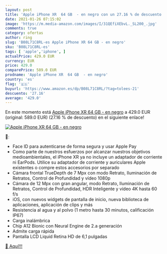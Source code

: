 ```yaml
---
layout: post
title: 'Apple iPhone XR  64 GB  - en negro con un 27.16 % de descuento'
date: 2021-01-26 07:15:02
image: 'https://m.media-amazon.com/images/I/31QEfiXEbvL._SL200_.jpg'
comments: true
category: ofertas
author: ring
slug: 'B08L71C8RL-es Apple iPhone XR 64 GB - en negro'
sku: 'B08L71C8RL-es'
tags: [ 'apple','iphone', ]
actualPrice: 429.0 EUR
currency: EUR
price: 429.0
comparePrice: 589.0 EUR
prodname: 'Apple iPhone XR  64 GB  - en negro'
country: 'es'
flag: '🇪🇸'
buyurl: 'https://www.amazon.es/dp/B08L71C8RL/?tag=tolees-21'
descuento: '27.16'
average: '429.0'
---
```


En este momento está [Apple iPhone XR  64 GB  - en negro](https://www.amazon.es/dp/B08L71C8RL/?tag=tolees-21) a 429.0 EUR (original: 589.0 EUR) (27.16 %  de descuento) en el siguiente enlace!

[![Apple iPhone XR  64 GB  - en negro](https://m.media-amazon.com/images/I/31QEfiXEbvL._SL200_.jpg)](https://www.amazon.es/dp/B08L71C8RL/?tag=tolees-21)

🔎:

- Face ID para autenticarse de forma segura y usar Apple Pay
- Como parte de nuestros esfuerzos por alcanzar nuestros objetivos medioambientales, el iPhone XR ya no incluye un adaptador de corriente ni EarPods. Utilice su adaptador de corriente y auriculares Apple existentes o compre estos accesorios por separado
- Cámara frontal TrueDepth de 7 Mpx con modo Retrato, Iluminación de Retratos, Control de Profundidad y vídeo 1080p
- Cámara de 12 Mpx con gran angular, modo Retrato, Iluminación de Retratos, Control de Profundidad, HDR Inteligente y vídeo 4K hasta 60 f/s
- iOS, con nuevos widgets de pantalla de inicio, nueva biblioteca de aplicaciones, aplicación de clips y más
- Resistencia al agua y al polvo (1 metro hasta 30 minutos, calificación IP67)
- Carga inalámbrica
- Chip A12 Bionic con Neural Engine de 2.a generación
- Admite carga rápida
- Pantalla LCD Liquid Retina HD de 6,1 pulgadas

[🛒 Aquí!!!](https://www.amazon.es/dp/B08L71C8RL/?tag=tolees-21)
